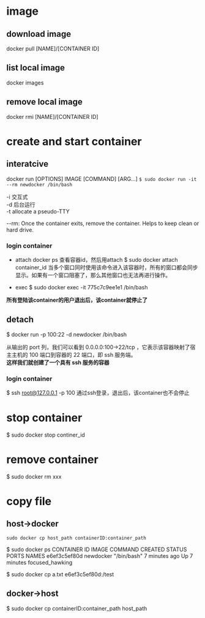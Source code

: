 # image
## download image
docker pull [NAME]/[CONTAINER ID]

## list local image
docker images

## remove local image
docker rmi [NAME]/[CONTAINER ID]


# create and start container
## interatcive
docker run [OPTIONS] IMAGE [COMMAND] [ARG...]
`$ sudo docker run -it --rm newdocker /bin/bash`

-i 交互式  
-d 后台运行  
-t allocate a pseudo-TTY  

--rm: Once the container exits, remove the container. Helps to keep clean or hard drive.


### login container
* attach
docker ps 查看容器id，然后用attach
$ sudo docker attach container_id
当多个窗口同时使用该命令进入该容器时，所有的窗口都会同步显示。如果有一个窗口阻塞了，那么其他窗口也无法再进行操作。

* exec
$ sudo docker exec -it 775c7c9ee1e1 /bin/bash

**所有登陆该container的用户退出后，该container就停止了**

## detach
$ docker run -p 100:22 -d newdocker /bin/bash

从输出的 port 列，我们可以看到 0.0.0.0:100->22/tcp ，它表示该容器映射了宿主主机的 100 端口到容器的 22 端口，即 ssh 服务端。  
**这样我们就创建了一个具有 ssh 服务的容器**  

### login container
$ ssh root@127.0.0.1 -p 100
通过ssh登录，退出后，该container也不会停止

# stop container
$ sudo docker stop continer_id

# remove container
$ sudo docker rm xxx

# copy file
## host->docker
    sudo docker cp host_path containerID:container_path

$ sudo docker ps
CONTAINER ID        IMAGE               COMMAND             CREATED             STATUS              PORTS               NAMES
e6ef3c5ef80d        newdocker           "/bin/bash"         7 minutes ago       Up 7 minutes                            focused_hawking

$ sudo docker cp a.txt e6ef3c5ef80d:/test

## docker->host
$ sudo docker cp containerID:container_path host_path

